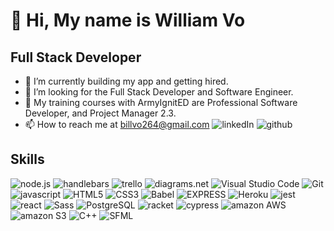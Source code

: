 # 👋 Hi, My name is William Vo
## Full Stack Developer
- 🌱 I’m currently building my app and getting hired.
- 👀 I’m looking for the Full Stack Developer and Software Engineer.
- 📡 My training courses with ArmyIgnitED are Professional Software Developer, and Project Manager 2.3.
- 📫 How to reach me at billvo264@gmail.com
![linkedIn](https://img.shields.io/badge/LinkedIn-ffefd5?style=for-the-badge&logo=LinkedIn&logoColor=blue)
![github](https://img.shields.io/badge/GitHub-000000?style=for-the-badge&logo=GitHub&logoColor=white)

## Skills
![node.js](https://img.shields.io/badge/-fff?style=for-the-badge&logo=Node.js&logoColor=green)
![handlebars](https://img.shields.io/badge/-fff?style=for-the-badge&logo=Handlebars.js&logoColor=000000)
![trello](https://img.shields.io/badge/-fff?style=for-the-badge&logo=Trello&logoColor=blue)
![diagrams.net](https://img.shields.io/badge/-fff?style=for-the-badge&logo=diagrams.net&logoColor=F08705)
![Visual Studio Code](https://img.shields.io/badge/-fff?style=for-the-badge&logo=VisualStudioCode&logoColor=007ACC)
![Git](https://img.shields.io/badge/-fff?style=for-the-badge&logo=Git&logoColor=F05032)
![javascript](https://img.shields.io/badge/-fff?style=for-the-badge&logo=JavaScript&logoColor=F7DF1E)
![HTML5](https://img.shields.io/badge/-fff?style=for-the-badge&logo=HTML5&logoColor=E34F26)
![CSS3](https://img.shields.io/badge/-fff?style=for-the-badge&logo=CSS3&logoColor=E34F26)
![Babel](https://img.shields.io/badge/-fff?style=for-the-badge&logo=Babel&logoColor=E34F26)
![EXPRESS](https://img.shields.io/badge/-fff?style=for-the-badge&logo=Express&logoColor=E34F26)
![Heroku](https://img.shields.io/badge/-fff?style=for-the-badge&logo=Heroku&logoColor=430098)
![jest](https://img.shields.io/badge/-fff?style=for-the-badge&logo=jest&logoColor=C21325)
![react](https://img.shields.io/badge/-fff?style=for-the-badge&logo=React&logoColor=61DAFB)
![Sass](https://img.shields.io/badge/-fff?style=for-the-badge&logo=Sass&logoColor=CC6699)
![PostgreSQL](https://img.shields.io/badge/-fff?style=for-the-badge&logo=PostgreSQL&logoColor=4169E1)
![racket](https://img.shields.io/badge/-fff?style=for-the-badge&logo=Racket&logoColor=9F1D20)
![cypress](https://img.shields.io/badge/-fff?style=for-the-badge&logo=Cypress&logoColor=339933)
![amazon AWS](https://img.shields.io/badge/-fff?style=for-the-badge&logo=AmazonAWS&logoColor=F09820)
![amazon S3](https://img.shields.io/badge/-fff?style=for-the-badge&logo=AmazonS3&logoColor=569a31)
![C++](https://img.shields.io/badge/-fff?style=for-the-badge&logo=C&logoColor=000000)
![SFML](https://img.shields.io/badge/-fff?style=for-the-badge&logo=SFML&logoColor=8CC445)


<!---
WilliamVo2/WilliamVo2 is a ✨ special ✨ repository because its `README.md` (this file) appears on your GitHub profile.
You can click the Preview link to take a look at your changes.
--->
